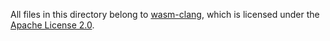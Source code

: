 All files in this directory belong to [wasm-clang](https://github.com/binji/wasm-clang), which is licensed under the [Apache License 2.0](./LICENSE.wasm-clang).
